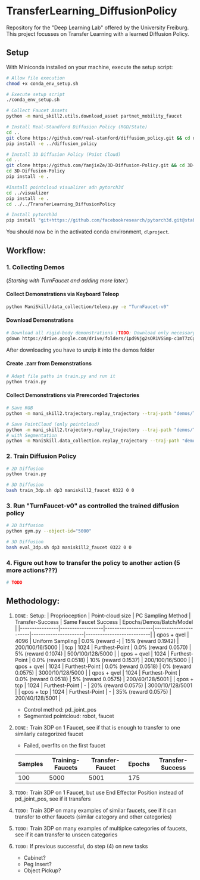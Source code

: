 # TransferLearning_DiffusionPolicy
Repository for the "Deep Learning Lab" offered by the University Freiburg. This project focusses on Transfer Learning with a learned Diffusion Policy.

## Setup
With Miniconda installed on your machine, execute the setup script:
```bash
# Allow file execution
chmod +x conda_env_setup.sh

# Execute setup script
./conda_env_setup.sh

# Collect Faucet Assets
python -m mani_skill2.utils.download_asset partnet_mobility_faucet

# Install Real-Standford Diffusion Policy (RGD/State)
cd ..
git clone https://github.com/real-stanford/diffusion_policy.git && cd diffusion_policy
pip install -e ../diffusion_policy

# Install 3D Diffusion Policy (Point Cloud)
cd ..
git clone https://github.com/YanjieZe/3D-Diffusion-Policy.git && cd 3D-Diffusion-Policy
cd 3D-Diffusion-Policy
pip install -e .

#Install pointcloud visualizer adn pytorch3d
cd ../visualizer
pip install -e .
cd ../../TransferLearning_DiffusionPolicy

# Install pytorch3d
pip install "git+https://github.com/facebookresearch/pytorch3d.git@stable"
```
You should now be in the activated conda environment, `dlproject`.

## Workflow: 
### 1. Collecting Demos
(*Starting with *TurnFaucet* and adding more later.*)

#### **Collect Demonstrations via Keyboard Teleop**
```bash
python ManiSkill/data_collection/teleop.py -e "TurnFaucet-v0"
```

#### **Download Demonstrations**
```bash
# Download all rigid-body demonstrations (TODO: Download only necessary demos)
gdown https://drive.google.com/drive/folders/1pd9Njg2sOR1VSSmp-c1mT7zCgJEnF8r7 --folder -O demos/
```
After downloading you have to unzip it into the demos folder

#### **Create .zarr from Demonstrations**
```bash
# Adapt file paths in train.py and run it
python train.py
```

#### **Collect Demonstrations via Prerecorded Trajectories**
```bash
# Save RGB
python -m mani_skill2.trajectory.replay_trajectory --traj-path "demos/TurnFaucet-v0/5000.h5" --vis --count 100 --save-traj -o "rgbd"

# Save PointCloud (only pointcloud)
python -m mani_skill2.trajectory.replay_trajectory --traj-path "demos/TurnFaucet-v0/5000.h5" --vis --count 100 --save-traj -o "pointcloud"
# with Segmentation
python -m ManiSkill.data_collection.replay_trajectory --traj-path "demos/TurnFaucet-v0/5000.h5" --vis --count 100 --save-traj -o "pointcloud"
```

### 2. Train Diffusion Policy
```bash
# 2D Diffusion
python train.py

# 3D Diffusion
bash train_3dp.sh dp3 maniskill2_faucet 0322 0 0
```

### 3. Run "TurnFaucet-v0" as controlled the trained diffusion policy
```bash
# 2D Diffusion
python gym.py --object-id="5000"

# 3D Diffusion
bash eval_3dp.sh dp3 maniskill2_faucet 0322 0 0
```

### 4. Figure out how to transfer the policy to another action (5 more actions???)
```python
# TODO
```


## Methodology:
1. ```DONE:``` Setup:
    | Proprioception | Point-cloud size | PC Sampling Method | Transfer-Success     | Same Faucet Success  | Epochs/Demos/Batch/Model  |
    |----------------|------------------|--------------------|----------------------|----------------------|---------------------------|
    | qpos + qvel    | 4096             | Uniform Sampling   | 0.0% (reward -)      | 15% (reward 0.1942)  | 200/100/16/5000           |
    | tcp            | 1024             | Furthest-Point     | 0.0% (reward 0.0570) | 5%  (reward 0.1074)  | 500/100/128/5000          |
    | qpos + qvel    | 1024             | Furthest-Point     | 0.0% (reward 0.0518) | 10% (reward 0.1537)  | 200/100/16/5000           |
    | qpos + qvel    | 1024             | Furthest-Point     | 0.0% (reward 0.0518) | 0% (reward 0.0575)   | 3000/10/128/5000          |
    | qpos + qvel    | 1024             | Furthest-Point     | 0.0% (reward 0.0518) | 5% (reward 0.0575)   | 200/40/128/5001           |
    | qpos + tcp     | 1024             | Furthest-Point     | -                    | 20% (reward 0.0575)  | 3000/10/128/5001          |
    | qpos + tcp     | 1024             | Furthest-Point     | -                    | 35% (reward 0.0575)  | 200/40/128/5001           |
    - Control method: pd_joint_pos
    - Segmented pointcloud: robot, faucet

2. ```DONE:``` Train 3DP on 1 Faucet, see if that is enough to transfer to one similarly categorized faucet 
    - Failed, overfits on the first faucet

    | Samples | Training-Faucets | Transfer-Faucet | Epochs | Transfer-Success |
    |---------|------------------|-----------------|--------|------------------|
    | 100     | 5000             | 5001            | 175    |                  |

3. ```TODO:``` Train 3DP on 1 Faucet, but use End Effector Position instead of pd_joint_pos, see if it transfers
4. ```TODO:``` Train 3DP on many examples of similar faucets, see if it can transfer to other faucets (similar category and other categories)
5. ```TODO:``` Train 3DP on many examples of multiplce categories of faucets, see if it can transfer to unseen categories
6. ```TODO:``` If previous successful, do step (4) on new tasks
    - Cabinet?
    - Peg Insert?
    - Object Pickup?